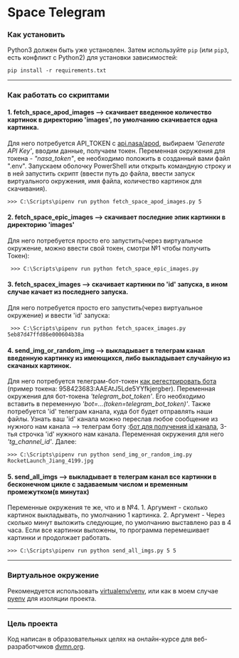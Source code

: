 # Space Telegram


### Как установить

Python3 должен быть уже установлен. 
Затем используйте `pip` (или `pip3`, есть конфликт с Python2) для установки зависимостей:
```
pip install -r requirements.txt
```
------------------------------
### Как работать со скриптами

#### 1. fetch_space_apod_images --> скачивает введенное количество картинок в директорию 'images', по умолчанию скачивается одна картинка.

Для него потребуется API_TOKEN c [api.nasa/apod](https://api.nasa.gov/#apod), выбираем  *'Generate API Key'*, вводим данные, получаем токен. 
Переменная окружения для токена - *"nasa_token"*, ее необходимо положить в созданный вами файл ".env".
Запускаем оболочку PowerShell или открыть командную строку и в ней запустить скрипт (ввести путь до файла, ввести запуск виртуального окружения, имя файла,  количество картинок для скачивания).

    >>> C:\Scripts\pipenv run python fetch_space_apod_images.py 5 

#### 2. fetch_space_epic_images --> cкачивает последние эпик картинки в директорию 'images'

Для него потребуется просто его запустить(через виртуальное окружение, можно ввести свой токен, смотри №1 чтобы получить Токен):

     >>> C:\Scripts\pipenv run python fetch_space_epic_images.py 
    
#### 3. fetch_spacex_images --> скачивает картинки по 'id' запуска, в ином случае качает из последнего запуска.

Для него потребуется просто его запустить(через виртуальное окружение) и ввести 'id' запуска:

     >>> C:\Scripts\pipenv run python fetch_spacex_images.py 5eb87d47ffd86e000604b38a
     
#### 4. send_img_or_random_img --> выкладывает в телеграм канал введенную картинку из имеющихся, либо выкладывает случайную из скачаных картинок.

Для него потребуется телеграм-бот-токен [как регестрировать бота](https://way23.ru/%D1%80%D0%B5%D0%B3%D0%B8%D1%81%D1%82%D1%80%D0%B0%D1%86%D0%B8%D1%8F-%D0%B1%D0%BE%D1%82%D0%B0-%D0%B2-telegram.html) (пример токена: 958423683:AAEAtJ5Lde5YYfkjergber). Переменная окружения для бот-токена *'telegram_bot_token'*.
Его необходимо вставить в переменную *'bot=...(token=telegram_bot_token)'*. Также потребуется 'id' телеграм канала, куда бот будет отправлять наши файлы. Узнать ваш 'id' канала можно переслав любое сообщение из нужного нам канала --> телеграм боту 
:[бот для получения id канала](https://t.me/getmyid_bot), 3-тья строчка 'id' нужного нам канала. Переменная окружения для него *'tg_channel_id'*. Далее:

    >>> C:\Scripts\pipenv run python send_img_or_random_img.py RocketLaunch_Jiang_4199.jpg

#### 5. send_all_imgs --> выкладывает в телеграм канал все картинки в бесконечном цикле с задаваемым числом и временным промежутком(в минутах)

Переменные окружения те же, что и в №4. 1. Аргумент - сколько картинок выкладывать, по умолчанию 1 картинка. 2. Аргумент - Через сколько минут выложить следующие, по умолчанию выставлено раз в 4 часа. 
Если все картинки выложены, то программа перемешивает картинки и продолжает работать.

    >>> C:\Scripts\pipenv run python send_all_imgs.py 5 5

-------------------------
### Виртуальное окружение

Рекомендуется использовать [virtualenv/venv](https://docs.python.org/3/library/venv.html?highlight=venv#module-venv), или как в моем случае [pyenv](https://docs.python-guide.org/dev/virtualenvs/) для изоляции проекта.

----------------
### Цель проекта
Код написан в образовательных целях на онлайн-курсе для веб-разработчиков [dvmn.org](https://dvmn.org/).
